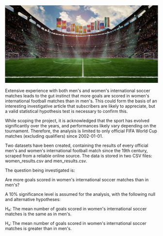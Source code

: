 ![A soccer pitch for an international match.](soccer-pitch.jpg)

Extensive experience with both men's and women's international soccer matches leads to the gut instinct that more goals are scored in women's international football matches than in men's. This could form the basis of an interesting investigative article that subscribers are likely to appreciate, but a valid statistical hypothesis test is necessary to confirm this.

While scoping the project, it is acknowledged that the sport has evolved significantly over the years, and performances likely vary depending on the tournament. Therefore, the analysis is limited to only official FIFA World Cup matches (excluding qualifiers) since 2002-01-01.

Two datasets have been created, containing the results of every official men's and women's international football match since the 19th century, scraped from a reliable online source. The data is stored in two CSV files: women_results.csv and men_results.csv.

The question being investigated is:

Are more goals scored in women's international soccer matches than in men's?

A 10% significance level is assumed for the analysis, with the following null and alternative hypotheses:

H₀: The mean number of goals scored in women's international soccer matches is the same as in men's.

Hₐ: The mean number of goals scored in women's international soccer matches is greater than in men's.
